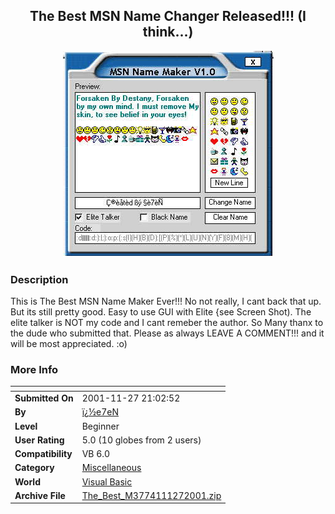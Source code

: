 ﻿<div align="center">

## The Best MSN Name Changer Released\!\!\! \(I think\.\.\.\)

<img src="PIC20011127518344632.jpg">
</div>

### Description

This is The Best MSN Name Maker Ever!!! No not really, I cant back that up. But its still pretty good. Easy to use GUI with Elite {see Screen Shot). The elite talker is NOT my code and I cant remeber the author. So Many thanx to the dude who submitted that. Please as always LEAVE A COMMENT!!! and it will be most appreciated. :o)
 
### More Info
 


<span>             |<span>
---                |---
**Submitted On**   |2001-11-27 21:02:52
**By**             |[ï¿½e7eN](https://github.com/Planet-Source-Code/PSCIndex/blob/master/ByAuthor/e7en.md)
**Level**          |Beginner
**User Rating**    |5.0 (10 globes from 2 users)
**Compatibility**  |VB 6\.0
**Category**       |[Miscellaneous](https://github.com/Planet-Source-Code/PSCIndex/blob/master/ByCategory/miscellaneous__1-1.md)
**World**          |[Visual Basic](https://github.com/Planet-Source-Code/PSCIndex/blob/master/ByWorld/visual-basic.md)
**Archive File**   |[The\_Best\_M3774111272001\.zip](https://github.com/Planet-Source-Code/e7en-the-best-msn-name-changer-released-i-think__1-29252/archive/master.zip)








